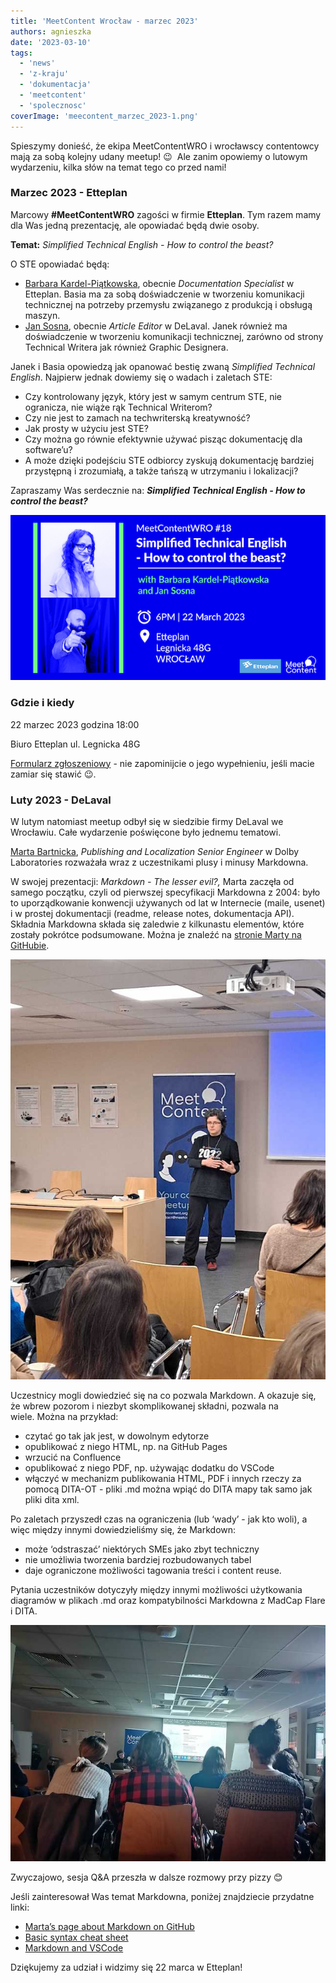 ```yaml
---
title: 'MeetContent Wrocław - marzec 2023'
authors: agnieszka
date: '2023-03-10'
tags:
  - 'news'
  - 'z-kraju'
  - 'dokumentacja'
  - 'meetcontent'
  - 'spolecznosc'
coverImage: 'meecontent_marzec_2023-1.png'
---
```


Spieszymy donieść, że ekipa MeetContentWRO i wrocławscy contentowcy mają za sobą
kolejny udany meetup! 😉  Ale zanim opowiemy o lutowym wydarzeniu, kilka słów na
temat tego co przed nami!

<!--truncate-->

### **Marzec 2023 - Etteplan**

Marcowy **#MeetContentWRO** zagości w firmie **Etteplan**. Tym razem mamy dla
Was jedną prezentację, ale opowiadać będą dwie osoby.

**Temat:** _Simplified Technical English - How to control the beast?_

O STE opowiadać będą:

- [Barbara Kardel-Piątkowska](https://www.linkedin.com/in/barbara-kardel-piatkowska/),
  obecnie _Documentation Specialist_ w Etteplan. Basia ma za sobą doświadczenie
  w tworzeniu komunikacji technicznej na potrzeby przemysłu związanego z
  produkcją i obsługą maszyn.
- [Jan Sosna](https://www.linkedin.com/in/jan-sosna/), obecnie _Article Editor_
  w DeLaval. Janek również ma doświadczenie w tworzeniu komunikacji technicznej,
  zarówno od strony Technical Writera jak również Graphic Designera.

Janek i Basia opowiedzą jak opanować bestię zwaną _Simplified Technical
English_. Najpierw jednak dowiemy się o wadach i zaletach STE:

- Czy kontrolowany język, który jest w samym centrum STE, nie ogranicza, nie
  wiąże rąk Technical Writerom?
- Czy nie jest to zamach na techwriterską kreatywność?
- Jak prosty w użyciu jest STE?
- Czy można go równie efektywnie używać pisząc dokumentację dla software’u?
- A może dzięki podejściu STE odbiorcy zyskują dokumentację bardziej przystępną
  i zrozumiałą, a także tańszą w utrzymaniu i lokalizacji?

Zapraszamy Was serdecznie na: **_Simplified Technical English - How to control
the beast?_**

![](images/MeetContentWRO18.png)

### **Gdzie i kiedy**

22 marzec 2023 godzina 18:00

Biuro Etteplan ul. Legnicka 48G

[Formularz zgłoszeniowy](https://forms.gle/BJzFUBxS3Wn56XcU6) - nie zapominijcie
o jego wypełnieniu, jeśli macie zamiar się stawić 😉.

### **Luty 2023 - DeLaval**

W lutym natomiast meetup odbył się w siedzibie firmy DeLaval we Wrocławiu. Całe
wydarzenie poświęcone było jednemu tematowi.

[Marta Bartnicka](https://www.linkedin.com/in/marta-bartnicka-713969/),
_Publishing and Localization Senior Engineer_ w Dolby Laboratories rozważała
wraz z uczestnikami plusy i minusy Markdowna.

W swojej prezentacji: _Markdown - The lesser evil?,_ Marta zaczęła od samego
początku, czyli od pierwszej specyfikacji Markdowna z 2004: było to
uporządkowanie konwencji używanych od lat w Internecie (maile, usenet) i w
prostej dokumentacji (readme, release notes, dokumentacja API). Składnia
Markdowna składa się zaledwie z kilkunastu elementów, które zostały pokrótce
podsumowane. Można je znaleźć na
[stronie Marty na GitHubie](https://github.com/martab0/Markdown/blob/main/Markdown.md).

![](images/17.jpg)

Uczestnicy mogli dowiedzieć się na co pozwala Markdown. A okazuje się, że wbrew
pozorom i niezbyt skomplikowanej składni, pozwala na wiele. Można na przykład:

- czytać go tak jak jest, w dowolnym edytorze
- opublikować z niego HTML, np. na GitHub Pages
- wrzucić na Confluence
- opublikować z niego PDF, np. używając dodatku do VSCode
- włączyć w mechanizm publikowania HTML, PDF i innych rzeczy za pomocą DITA-OT -
  pliki .md można wpiąć do DITA mapy tak samo jak pliki dita xml.

Po zaletach przyszedł czas na ograniczenia (lub ‘wady’ - jak kto woli), a więc
między innymi dowiedzieliśmy się, że Markdown:

- może ‘odstraszać’ niektórych SMEs jako zbyt techniczny
- nie umożliwia tworzenia bardziej rozbudowanych tabel
- daje ograniczone możliwości tagowania treści i content reuse.

Pytania uczestników dotyczyły między innymi możliwości użytkowania diagramów w
plikach .md oraz kompatybilności Markdowna z MadCap Flare i DITA.

![](images/17.2.jpg)

Zwyczajowo, sesja Q&A przeszła w dalsze rozmowy przy pizzy 😊

Jeśli zainteresował Was temat Markdowna, poniżej znajdziecie przydatne linki:

- [Marta’s page about Markdown on GitHub](https://github.com/martab0/Markdown)
- [Basic syntax cheat sheet](https://commonmark.org/help/)
- [Markdown and VSCode](https://code.visualstudio.com/docs/languages/markdown)

Dziękujemy za udział i widzimy się 22 marca w Etteplan!
